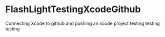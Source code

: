 # FlashLightTestingXcodeGithub
Connecting Xcode to github and pushing an xcode project testing testing testing 
